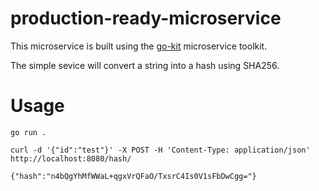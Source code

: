 # production-ready-microservice

This microservice is built using the <a href="https://github.com/go-kit">go-kit</a>
microservice toolkit.

The simple sevice will convert a string into a hash using SHA256.

# Usage

```
go run .
```

```
curl -d '{"id":"test"}' -X POST -H 'Content-Type: application/json' http://localhost:8080/hash/

{"hash":"n4bQgYhMfWWaL+qgxVrQFaO/TxsrC4Is0V1sFbDwCgg="}
```
